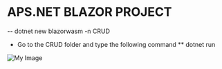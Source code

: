 # APS.NET BLAZOR PROJECT

-- dotnet new blazorwasm -n CRUD

- Go to the CRUD folder and type the following command
  ** dotnet run

![My Image](../screensort/dotnet-run.png)